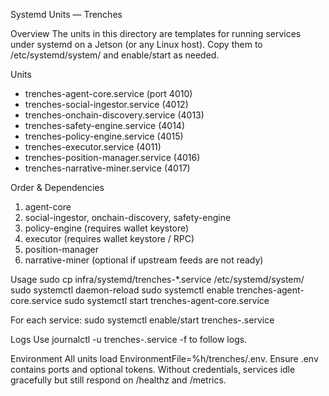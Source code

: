 Systemd Units — Trenches

Overview
The units in this directory are templates for running services under systemd on a Jetson (or any Linux host). Copy them to /etc/systemd/system/ and enable/start as needed.

Units
- trenches-agent-core.service (port 4010)
- trenches-social-ingestor.service (4012)
- trenches-onchain-discovery.service (4013)
- trenches-safety-engine.service (4014)
- trenches-policy-engine.service (4015)
- trenches-executor.service (4011)
- trenches-position-manager.service (4016)
- trenches-narrative-miner.service (4017)

Order & Dependencies
1) agent-core
2) social-ingestor, onchain-discovery, safety-engine
3) policy-engine (requires wallet keystore)
4) executor (requires wallet keystore / RPC)
5) position-manager
6) narrative-miner (optional if upstream feeds are not ready)

Usage
sudo cp infra/systemd/trenches-*.service /etc/systemd/system/
sudo systemctl daemon-reload
sudo systemctl enable trenches-agent-core.service
sudo systemctl start trenches-agent-core.service

For each service: sudo systemctl enable/start trenches-<name>.service

Logs
Use journalctl -u trenches-<name>.service -f to follow logs.

Environment
All units load EnvironmentFile=%h/trenches/.env. Ensure .env contains ports and optional tokens. Without credentials, services idle gracefully but still respond on /healthz and /metrics.

